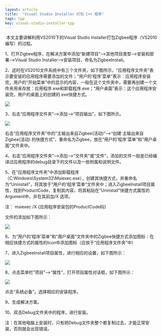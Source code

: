 ```yaml
---
layout: article
title:  "Visual Studio Installer 打包 C++ 程序"
tags: Cpp
key: visual-studio-installer-cpp
---
```


​
本文主要讲解利用VS2010下的Visual Studio Installer打包Zigbee程序（VS2010编写）的过程。

1、打开Zigbee程序，在解决方案中添加“新建项目”-->其他项目类型-->安装和部署-->Visual Studio Installer-->安装项目，命名为ZigbeeInstall。

2、这时在VS2010文件系统中有三个文件夹，如下图所示，“应用程序文件夹”表示要安装的应用程序需要添加的文件；“用户的‘程序’菜单”表示：应用程序安装完，用户的“开始菜单”中的显示的内容，一般在这个文件夹中，需要再创建一个文件夹用来存放：应用程序.exe和卸载程序.exe；“用户桌面”表示：这个应用程序安装完，用户的桌面上的创建的.exe快捷方式。

![](../images/cpp/vs_installer_cpp_01.jpg)


3、右击“应用程序文件夹”-->添加-->“项目输出”，如下图所示。

![](../images/cpp/vs_installer_cpp_02.jpg)

右击“应用程序文件夹”中的“主输出来自Zigbee(活动)”-->“创建 主输出来自Zigbee(活动) 的快捷方式”，重命名为Zigbee，放在“用户的‘程序’菜单”和“用户桌面”文件夹中。

4、右击“应用程序文件夹”-->添加-->“文件夹”或“文件”，添加的文件一般是已经编译过应用程序的debug目录下的文件以及一些附属和说明文件。

5、在“应用程序文件夹”中添加卸载程序（C:Windows\System32\Msiexec.exe），创建其快捷方式，并重命名为“Uninstall”，将其放于“用户的‘程序’菜单”文件夹中；进入ZigbeeInstall项目属性，找到ProductCode，复制其内容，将其粘贴在“Uninstall”快捷方式属性的Argument中，并在其前加/X 选项。

注： msiexec /X {应用程序安装包的ProductCode码}

文件的添加如下图所示：

![](../images/cpp/vs_installer_cpp_03.jpg)


6、为“用户的‘程序’菜单”和“用户桌面”文件夹中的Zigbee快捷方式添加图标：在相应快捷方式的属性的Icon中添加图标（应放于“应用程序文件夹”中）

7、进入ZigbeeInstall项目属性，进行相应的设置，如下图所示：

![](../images/cpp/vs_installer_cpp_04.jpg)


8、点击菜单栏“项目”-->“属性”，打开项目属性对话框，如下图所示：

![](../images/cpp/vs_installer_cpp_05.jpg)


点击“系统必备”，选择相应的安装程序。

9、生成解决方案。

10、双击Debug文件夹中的程序，进行安装。

注：在其他电脑上安装时，只有把Debug文件夹整个都复制过去，才能正常安装，否则就会出现错误。

​
